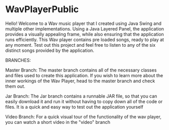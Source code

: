 # WavPlayerPublic
Hello! Welcome to a Wav music player that I created using Java Swing and multiple other implementations. Using a Java Layered Panel, the application provides a visually appealing frame, while also ensuring that the application runs efficiently. This Wav player contains pre loaded songs, ready to play at any moment. Test out this project and feel free to listen to any of the six distinct songs provided by the application.

BRANCHES:

Master Branch: The master branch contains all of the necessary classes and files used to create this application. If you wish to learn more about the inner workings of the Wav Player, head to the master branch and check them out.

Jar Branch: The Jar branch contains a runnable JAR file, so that you can easily download it and run it without having to copy down all of the code or files. It is a quick and easy way to test out the application yourself

Video Branch: For a quick visual tour of the functionality of the wav player, you can watch a short video in the "video" branch

